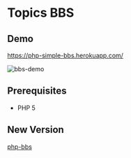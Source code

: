 # Topics BBS

## Demo

https://php-simple-bbs.herokuapp.com/

![bbs-demo](https://user-images.githubusercontent.com/42742556/50386611-95396480-072d-11e9-8ee7-2552979524d1.gif)

## Prerequisites

- PHP 5

## New Version

[php-bbs](https://github.com/kyoronet/php-bbs)

